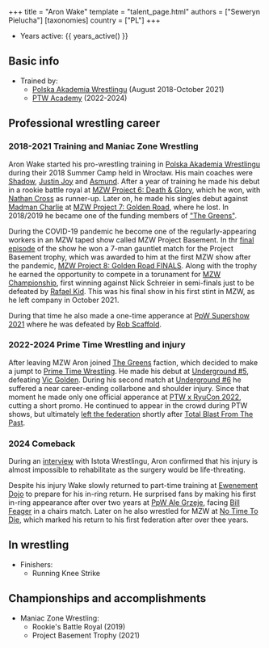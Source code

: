 +++
title = "Aron Wake"
template = "talent_page.html"
authors = ["Seweryn Pielucha"]
[taxonomies]
country = ["PL"]
+++

* Years active: {{ years_active() }}

## Basic info

* Trained by:
  - [Polska Akademia Wrestlingu](@/o/paw.md) (August 2018-October 2021)
  - [PTW Academy](@/o/ptw-academy.md) (2022-2024)
 
## Professional wrestling career

### 2018-2021 Training and Maniac Zone Wrestling

Aron Wake started his pro-wrestling training in [Polska Akademia Wrestlingu](@/o/paw.md) during their 2018 Summer Camp held in Wrocław. His main coaches were [Shadow](@/w/shadow.md), [Justin Joy](@/w/justin-joy.md) and [Asmund](@/w/asmund.md). After a year of training he made his debut in a rookie battle royal at [MZW Project 6: Death & Glory](@/e/mzw/2019-08-24-mzw-project-6-death-and-glory.md), which he won, with [Nathan Cross](@/w/gabriel-queen.md) as runner-up. Later on, he made his singles debut against [Madman Charlie](@/w/madman-charlie.md) at [MZW Project 7: Golden Road](@/e/mzw/2020-01-18-mzw-project-7-golden-road.md), where he lost.
In 2018/2019 he became one of the funding members of ["The Greens"](@/a/the-greens.md).

During the COVID-19 pandemic he become one of the regularly-appearing workers in an MZW taped show called MZW Project Basement. In thr [final episode](@/e/mzw/2021-07-21-mzw-project-basement-6.md) of the show he won a 7-man gauntlet match for the Project Basement trophy, which was awarded to him at the first MZW show after the pandemic, [MZW Project 8: Golden Road FINALS](@/e/mzw/2021-08-14-mzw-project-8-golden-road-finals.md). Along with the trophy he earned the opportunity to compete in a torunament for [MZW Championship](@/c/mzw-championship.md), first winning against Nick Schreier in semi-finals just to be defeated by [Rafael Kid](@/w/rafael-kid.md). This was his final show in his first stint in MZW, as he left company in October 2021.

During that time he also made a one-time apperance at [PpW Supershow 2021](@/e/ppw/2021-07-30-ppw-poznan-supershow.md) where he was defeated by [Rob Scaffold](@/w/rob-scaffold.md).

### 2022-2024 Prime Time Wrestling and injury

After leaving MZW Aron joined [The Greens](@/w/the-greens.md) faction, which decided to make a jumpt to [Prime Time Wrestling](@/o/ptw.md). He made his debut at [Underground #5](@/e/ptw/2022-05-29-ptw-underground-5.md), defeating [Vic Golden](@/w/vic-golden.md). During his second match at [Underground #6](@/e/ptw/2022-06-26-ptw-underground-6.md) he suffered a near career-ending collarbone and shoulder injury. Since that moment he made only one official apperance at [PTW x RyuCon 2022](@/e/ptw/2022-07-31-ptw-x-ryucon.md), cutting a short promo. He continued to appear in the crowd during PTW shows, but ultimately [left the federation](@/a/ptw-exits.md) shortly after [Total Blast From The Past](@/e/ptw/2024-05-11-ptw-6.md).
 
### 2024 Comeback

During an [interview](https://www.youtube.com/watch?v=PfHPG9FUr7Y) with Istota Wrestlingu, Aron confirmed that his injury is almost impossible to rehabilitate as the surgery would be life-threating.
 
Despite his injury Wake slowly returned to part-time training at [Ewenement Dojo](@/o/ewenement-dojo.md) to prepare for his in-ring return. He surprised fans by making his first in-ring appearance after over two years at [PpW Ale Grzeje](@/e/ppw/2024-07-13-ppw-ale-grzeje.md), facing [Bill Feager](@/w/feager.md) in a chairs match. Later on he also wrestled for MZW at [No Time To Die](@/e/mzw/2024-10-12-mzw-no-time-to-die.md), which marked his return to his first federation after over thee years.

## In wrestling

* Finishers:
  - Running Knee Strike
 
## Championships and accomplishments

 * Maniac Zone Wrestling:
   - Rookie's Battle Royal (2019)
   - Project Basement Trophy (2021)
  

